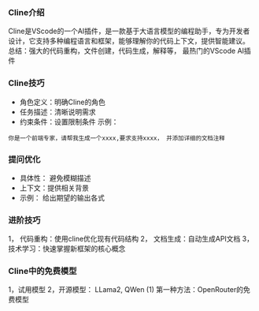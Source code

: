### Cline介绍
  Cline是VScode的一个AI插件，是一款基于大语言模型的编程助手，专为开发者设计，它支持多种编程语言和框架，能够理解你的代码上下文，提供智能建议。
总结：强大的代码重构，文件创建，代码生成，解释等， 最热门的VScode AI插件

### Cline技巧
* 角色定义：明确Cline的角色
* 任务描述：清晰说明需求
* 约束条件：设置限制条件
示例：
```
你是一个前端专家，请帮我生成一个xxxx,要求支持xxxx， 并添加详细的文档注释
```
### 提问优化
* 具体性： 避免模糊描述
* 上下文：提供相关背景
* 示例： 给出期望的输出各式

### 进阶技巧
1， 代码重构：使用cline优化现有代码结构
2， 文档生成：自动生成API文档
3， 技术学习：快速掌握新框架的核心概念

### Cline中的免费模型
1，试用模型
2，开源模型： LLama2, QWen
(1) 第一种方法：OpenRouter的免费模型


